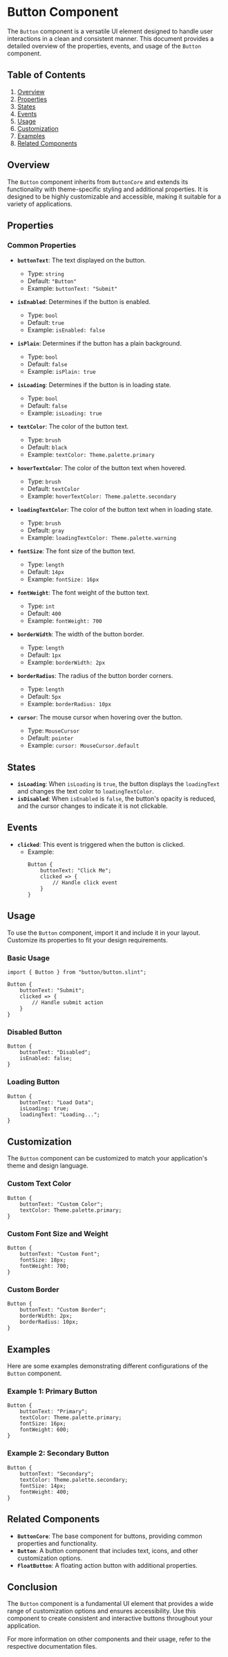 # Button Component

The `Button` component is a versatile UI element designed to handle user interactions in a clean and consistent manner. This document provides a detailed overview of the properties, events, and usage of the `Button` component.

## Table of Contents

1. [Overview](#overview)
2. [Properties](#properties)
3. [States](#states)
4. [Events](#events)
5. [Usage](#usage)
6. [Customization](#customization)
7. [Examples](#examples)
8. [Related Components](#related-components)

## Overview

The `Button` component inherits from `ButtonCore` and extends its functionality with theme-specific styling and additional properties. It is designed to be highly customizable and accessible, making it suitable for a variety of applications.

## Properties

### Common Properties

- **`buttonText`**: The text displayed on the button.
  - Type: `string`
  - Default: `"Button"`
  - Example: `buttonText: "Submit"`

- **`isEnabled`**: Determines if the button is enabled.
  - Type: `bool`
  - Default: `true`
  - Example: `isEnabled: false`

- **`isPlain`**: Determines if the button has a plain background.
  - Type: `bool`
  - Default: `false`
  - Example: `isPlain: true`

- **`isLoading`**: Determines if the button is in loading state.
  - Type: `bool`
  - Default: `false`
  - Example: `isLoading: true`

- **`textColor`**: The color of the button text.
  - Type: `brush`
  - Default: `black`
  - Example: `textColor: Theme.palette.primary`

- **`hoverTextColor`**: The color of the button text when hovered.
  - Type: `brush`
  - Default: `textColor`
  - Example: `hoverTextColor: Theme.palette.secondary`

- **`loadingTextColor`**: The color of the button text when in loading state.
  - Type: `brush`
  - Default: `gray`
  - Example: `loadingTextColor: Theme.palette.warning`

- **`fontSize`**: The font size of the button text.
  - Type: `length`
  - Default: `14px`
  - Example: `fontSize: 16px`

- **`fontWeight`**: The font weight of the button text.
  - Type: `int`
  - Default: `400`
  - Example: `fontWeight: 700`

- **`borderWidth`**: The width of the button border.
  - Type: `length`
  - Default: `1px`
  - Example: `borderWidth: 2px`

- **`borderRadius`**: The radius of the button border corners.
  - Type: `length`
  - Default: `5px`
  - Example: `borderRadius: 10px`

- **`cursor`**: The mouse cursor when hovering over the button.
  - Type: `MouseCursor`
  - Default: `pointer`
  - Example: `cursor: MouseCursor.default`

## States

- **`isLoading`**: When `isLoading` is `true`, the button displays the `loadingText` and changes the text color to `loadingTextColor`.
- **`isDisabled`**: When `isEnabled` is `false`, the button's opacity is reduced, and the cursor changes to indicate it is not clickable.

## Events

- **`clicked`**: This event is triggered when the button is clicked.
  - Example:
    ```slint
    Button {
        buttonText: "Click Me";
        clicked => {
            // Handle click event
        }
    }
    ```

## Usage

To use the `Button` component, import it and include it in your layout. Customize its properties to fit your design requirements.

### Basic Usage

```slint
import { Button } from "button/button.slint";

Button {
    buttonText: "Submit";
    clicked => {
        // Handle submit action
    }
}
```

### Disabled Button

```slint
Button {
    buttonText: "Disabled";
    isEnabled: false;
}
```

### Loading Button

```slint
Button {
    buttonText: "Load Data";
    isLoading: true;
    loadingText: "Loading...";
}
```

## Customization

The `Button` component can be customized to match your application's theme and design language.

### Custom Text Color

```slint
Button {
    buttonText: "Custom Color";
    textColor: Theme.palette.primary;
}
```

### Custom Font Size and Weight

```slint
Button {
    buttonText: "Custom Font";
    fontSize: 18px;
    fontWeight: 700;
}
```

### Custom Border

```slint
Button {
    buttonText: "Custom Border";
    borderWidth: 2px;
    borderRadius: 10px;
}
```

## Examples

Here are some examples demonstrating different configurations of the `Button` component.

### Example 1: Primary Button

```slint
Button {
    buttonText: "Primary";
    textColor: Theme.palette.primary;
    fontSize: 16px;
    fontWeight: 600;
}
```

### Example 2: Secondary Button

```slint
Button {
    buttonText: "Secondary";
    textColor: Theme.palette.secondary;
    fontSize: 14px;
    fontWeight: 400;
}
```

## Related Components

- **`ButtonCore`**: The base component for buttons, providing common properties and functionality.
- **`Button`**: A button component that includes text, icons, and other customization options.
- **`FloatButton`**: A floating action button with additional properties.

## Conclusion

The `Button` component is a fundamental UI element that provides a wide range of customization options and ensures accessibility. Use this component to create consistent and interactive buttons throughout your application.

For more information on other components and their usage, refer to the respective documentation files.